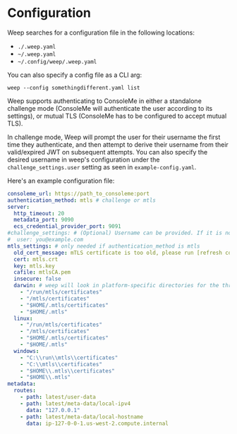 # Configuration

Weep searches for a configuration file in the following locations:

* `./.weep.yaml`
* `~/.weep.yaml`
* `~/.config/weep/.weep.yaml`

You can also specify a config file as a CLI arg:

```text
weep --config somethingdifferent.yaml list
```

Weep supports authenticating to ConsoleMe in either a standalone challenge mode \(ConsoleMe will authenticate the user according to its settings\), or mutual TLS \(ConsoleMe has to be configured to accept mutual TLS\).

In challenge mode, Weep will prompt the user for their username the first time they authenticate, and then attempt to derive their username from their valid/expired JWT on subsequent attempts. You can also specify the desired username in weep's configuration under the `challenge_settings.user` setting as seen in `example-config.yaml`.

Here's an example configuration file:

```yaml
consoleme_url: https://path_to_consoleme:port
authentication_method: mtls # challenge or mtls
server:
  http_timeout: 20
  metadata_port: 9090
  ecs_credential_provider_port: 9091
#challenge_settings: # (Optional) Username can be provided. If it is not provided, user will be prompted on first authentication attempt
#  user: you@example.com
mtls_settings: # only needed if authentication_method is mtls
  old_cert_message: mTLS certificate is too old, please run [refresh command]
  cert: mtls.crt
  key: mtls.key
  cafile: mtlsCA.pem
  insecure: false
  darwin: # weep will look in platform-specific directories for the three files specified above
    - "/run/mtls/certificates"
    - "/mtls/certificates"
    - "$HOME/.mtls/certificates"
    - "$HOME/.mtls"
  linux:
    - "/run/mtls/certificates"
    - "/mtls/certificates"
    - "$HOME/.mtls/certificates"
    - "$HOME/.mtls"
  windows:
    - "C:\\run\\mtls\\certificates"
    - "C:\\mtls\\certificates"
    - "$HOME\\.mtls\\certificates"
    - "$HOME\\.mtls"
metadata:
  routes:
    - path: latest/user-data
    - path: latest/meta-data/local-ipv4
      data: "127.0.0.1"
    - path: latest/meta-data/local-hostname
      data: ip-127-0-0-1.us-west-2.compute.internal
```

